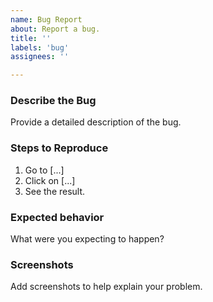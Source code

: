 ```yaml
---
name: Bug Report
about: Report a bug.
title: ''
labels: 'bug'
assignees: ''

---
```


### Describe the Bug
Provide a detailed description of the bug.

### Steps to Reproduce
1. Go to [...]
2. Click on [...]
3. See the result.

### Expected behavior
What were you expecting to happen?

### Screenshots
Add screenshots to help explain your problem.
